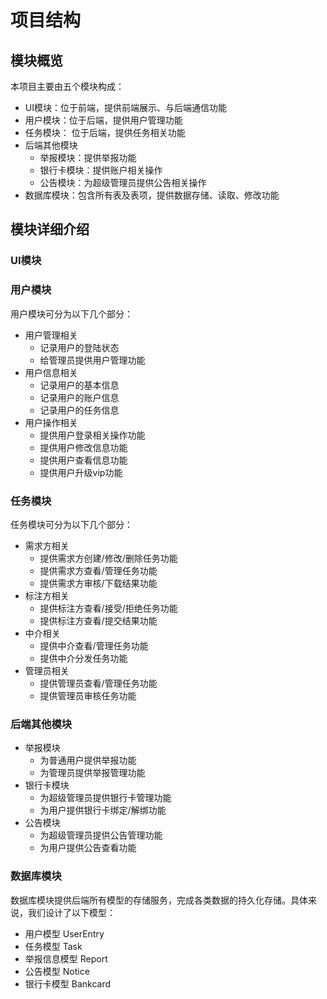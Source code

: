 # 项目结构
## 模块概览
本项目主要由五个模块构成：

- UI模块：位于前端，提供前端展示、与后端通信功能
- 用户模块：位于后端，提供用户管理功能
- 任务模块： 位于后端，提供任务相关功能
- 后端其他模块
    - 举报模块：提供举报功能
    - 银行卡模块：提供账户相关操作
    - 公告模块：为超级管理员提供公告相关操作
- 数据库模块：包含所有表及表项，提供数据存储、读取、修改功能
## 模块详细介绍
### UI模块
### 用户模块
用户模块可分为以下几个部分：
- 用户管理相关
    - 记录用户的登陆状态
    - 给管理员提供用户管理功能
- 用户信息相关
    - 记录用户的基本信息
    - 记录用户的账户信息
    - 记录用户的任务信息
- 用户操作相关
    - 提供用户登录相关操作功能
    - 提供用户修改信息功能
    - 提供用户查看信息功能
    - 提供用户升级vip功能

### 任务模块
任务模块可分为以下几个部分：
- 需求方相关
    - 提供需求方创建/修改/删除任务功能
    - 提供需求方查看/管理任务功能
    - 提供需求方审核/下载结果功能
- 标注方相关
    - 提供标注方查看/接受/拒绝任务功能
    - 提供标注方查看/提交结果功能
- 中介相关
    - 提供中介查看/管理任务功能
    - 提供中介分发任务功能
- 管理员相关
    - 提供管理员查看/管理任务功能
    - 提供管理员审核任务功能

### 后端其他模块
- 举报模块
    - 为普通用户提供举报功能
    - 为管理员提供举报管理功能
- 银行卡模块
    - 为超级管理员提供银行卡管理功能
    - 为用户提供银行卡绑定/解绑功能
- 公告模块
    - 为超级管理员提供公告管理功能
    - 为用户提供公告查看功能
  
### 数据库模块
数据库模块提供后端所有模型的存储服务，完成各类数据的持久化存储。具体来说，我们设计了以下模型：

- 用户模型 UserEntry
- 任务模型 Task
- 举报信息模型 Report
- 公告模型 Notice
- 银行卡模型 Bankcard
